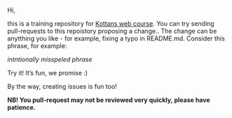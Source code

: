 Hi,

this is a training repository for [Kottans web course](https://github.com/Kottans/web). You can try sending pull-requests to this repoistory proposing a change..
The change can be anytthing you like - for example, fixing a typo in README.md. Consider this phrase, for example: 


*intntionally misspeled phrase*


Try it! It’s fun, we promise :)

By the way, creating issues is fun too!

**NB! You pull-request may not be reviewed very quickly, please have patience.**

